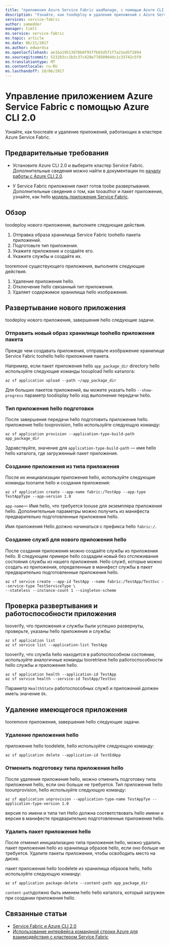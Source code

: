 ```yaml
---
title: "приложения Azure Service Fabric aaaManage, с помощью Azure CLI 2.0"
description: "Узнайте, как toodeploy и удаление приложений с Azure Service Fabric кластера с помощью Azure CLI 2.0."
services: service-fabric
author: samedder
manager: timlt
ms.service: service-fabric
ms.topic: article
ms.date: 06/21/2017
ms.author: edwardsa
ms.openlocfilehash: ae1ba19513978b0f95ffb65d5f1f7a21ed5f2894
ms.sourcegitcommit: 523283cc1b3c37c428e77850964dc1c33742c5f0
ms.translationtype: MT
ms.contentlocale: ru-RU
ms.lasthandoff: 10/06/2017
---
```

# <a name="manage-an-azure-service-fabric-application-by-using-azure-cli-20"></a>Управление приложением Azure Service Fabric с помощью Azure CLI 2.0

Узнайте, как toocreate и удаление приложений, работающих в кластере Azure Service Fabric.

## <a name="prerequisites"></a>Предварительные требования

* Установите Azure CLI 2.0 и выберите кластер Service Fabric. Дополнительные сведения можно найти в документации по [началу работы с Azure CLI 2.0](service-fabric-azure-cli-2-0.md).

* У Service Fabric приложения пакет готов toobe развертывания. Дополнительные сведения о том, как tooauthor и пакет приложения, узнайте, как hello [модель приложения Service Fabric](service-fabric-application-model.md).

## <a name="overview"></a>Обзор

toodeploy нового приложения, выполните следующие действия.

1. Отправка образа хранилища Service Fabric toohello пакета приложений.
2. Подготовьте тип приложения.
3. Укажите приложение и создайте его.
4. Укажите службы и создайте их.

tooremove существующего приложения, выполните следующие действия.

1. Удаление приложения hello.
2. Отключение hello связанный тип приложения.
3. Удаляет содержимое хранилища hello изображения.

## <a name="deploy-a-new-application"></a>Развертывание нового приложения

toodeploy нового приложения, завершения hello следующие задачи.

### <a name="upload-a-new-application-package-toohello-image-store"></a>Отправить новый образ хранилище toohello приложения пакета

Прежде чем создавать приложения, отправьте изображение хранилище Service Fabric toohello hello приложения пакета. 

Например, если пакет приложения hello `app_package_dir` directory hello используйте следующие команды tooupload hello каталога:

```azurecli
az sf application upload --path ~/app_package_dir
```

Для больших пакетов приложений, вы можете указать hello `--show-progress` параметр toodisplay hello ход выполнения передачи hello.

### <a name="provision-hello-application-type"></a>Тип приложения hello подготовки

После завершения передачи hello подготовить приложение hello. приложение hello tooprovision, hello используйте следующую команду:

```azurecli
az sf application provision --application-type-build-path app_package_dir
```

Здравствуйте, значение для `application-type-build-path` — имя hello hello каталога, где загруженный пакет приложения.

### <a name="create-an-application-from-an-application-type"></a>Создание приложения из типа приложения

После их инициализации приложения hello, используйте следующие команды tooname hello и создания приложения:

```azurecli
az sf application create --app-name fabric:/TestApp --app-type TestAppType --app-version 1.0
```

`app-name`— Имя hello, что требуется toouse для экземпляра приложения hello. Дополнительные параметры можно получить из манифеста предварительно подготовленные приложения hello.

Имя приложения Hello должно начинаться с префикса hello `fabric:/`.

### <a name="create-services-for-hello-new-application"></a>Создание служб для нового приложения hello

После создания приложения можно создайте службы из приложения hello. В следующем примере hello создадим новый без отслеживания состояния службы из нашего приложения. Hello служб, которые можно создать из приложения, определенные в манифест службы в пакет предварительно подготовленные приложения hello.

```azurecli
az sf service create --app-id TestApp --name fabric:/TestApp/TestSvc --service-type TestServiceType \
--stateless --instance-count 1 --singleton-scheme
```

## <a name="verify-application-deployment-and-health"></a>Проверка развертывания и работоспособности приложения

tooverify, что приложения и службы были успешно развернуты, проверьте, указаны hello приложения и службы:

```azurecli
az sf application list
az sf service list --application-list TestApp
```

tooverify, что служба hello находится в работоспособном состоянии, используйте аналогичные команды tooretrieve hello работоспособности hello службы и приложения hello.

```azurecli
az sf application health --application-id TestApp
az sf service health --service-id TestApp/TestSvc
```

Параметр `HealthState` работоспособных служб и приложений должен иметь значение `Ok`.

## <a name="remove-an-existing-application"></a>Удаление имеющегося приложения

tooremove приложения, завершения hello следующие задачи.

### <a name="delete-hello-application"></a>Удаление приложения hello

приложение hello toodelete, hello используйте следующую команду:

```azurecli
az sf application delete --application-id TestEdApp
```

### <a name="unprovision-hello-application-type"></a>Отменить подготовку типа приложения hello

После удаления приложения hello, можно отменить подготовку типа приложения hello, если оно больше не требуется. Тип приложения hello toounprovision, hello используйте следующую команду:

```azurecli
az sf application unprovision --application-type-name TestAppTye --application-type-version 1.0
```

версия по имени и типа тип Hello должна соответствовать hello имени и версии в манифесте предварительно подготовленные приложения hello.

### <a name="delete-hello-application-package"></a>Удалить пакет приложения hello

После отменил инициализацию типа приложения hello, можно удалить пакет приложения hello из хранилища образов hello, если оно больше не требуется. Удалите пакеты приложения, чтобы освободить место на диске. 

пакет приложения hello toodelete из хранилища образов hello, hello используйте следующую команду:

```azurecli
az sf application package-delete --content-path app_package_dir
```

`content-path`должно быть именем hello hello каталога, который загружен при создании приложения hello.

## <a name="related-articles"></a>Связанные статьи

* [Service Fabric и Azure CLI 2.0](service-fabric-azure-cli-2-0.md)
* [Использование интерфейса командной строки Azure для взаимодействия с кластером Service Fabric](service-fabric-azure-cli.md)
